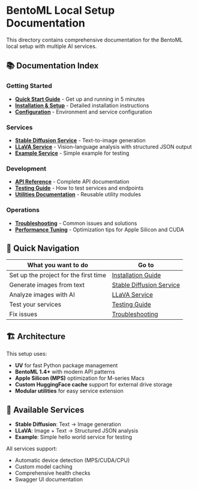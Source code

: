 # BentoML Local Setup Documentation

This directory contains comprehensive documentation for the BentoML local setup with multiple AI services.

## 📚 Documentation Index

### Getting Started
- **[Quick Start Guide](quick-start.md)** - Get up and running in 5 minutes
- **[Installation & Setup](installation.md)** - Detailed installation instructions
- **[Configuration](configuration.md)** - Environment and service configuration

### Services
- **[Stable Diffusion Service](stable-diffusion.md)** - Text-to-image generation
- **[LLaVA Service](llava-service.md)** - Vision-language analysis with structured JSON output
- **[Example Service](example-service.md)** - Simple example for testing

### Development
- **[API Reference](api-reference.md)** - Complete API documentation
- **[Testing Guide](testing.md)** - How to test services and endpoints
- **[Utilities Documentation](utilities.md)** - Reusable utility modules

### Operations
- **[Troubleshooting](troubleshooting.md)** - Common issues and solutions
- **[Performance Tuning](performance.md)** - Optimization tips for Apple Silicon and CUDA

## 🚀 Quick Navigation

| What you want to do | Go to |
|---------------------|-------|
| Set up the project for the first time | [Installation Guide](installation.md) |
| Generate images from text | [Stable Diffusion Service](stable-diffusion.md) |
| Analyze images with AI | [LLaVA Service](llava-service.md) |
| Test your services | [Testing Guide](testing.md) |
| Fix issues | [Troubleshooting](troubleshooting.md) |

## 🏗️ Architecture

This setup uses:
- **UV** for fast Python package management
- **BentoML 1.4+** with modern API patterns
- **Apple Silicon (MPS)** optimization for M-series Macs
- **Custom HuggingFace cache** support for external drive storage
- **Modular utilities** for easy service extension

## 🎯 Available Services

- **Stable Diffusion**: Text → Image generation
- **LLaVA**: Image + Text → Structured JSON analysis
- **Example**: Simple hello world service for testing

All services support:
- Automatic device detection (MPS/CUDA/CPU)
- Custom model caching
- Comprehensive health checks
- Swagger UI documentation